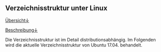 ## Verzeichnisstruktur unter Linux

[Übersicht&darr;](/kapitel-2-dateisysteme/ubersicht.md)

[Beschreibung&darr;](/kapitel-2-dateisysteme/beschreibung.md)

Die Verzeichnisstruktur ist im Detail distributionsabhängig. Im Folgenden wird die aktuelle Verzeichnisstruktur von Ubuntu 17.04. behandelt.

